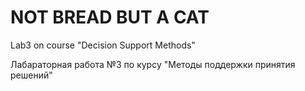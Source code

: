 # NOT BREAD BUT A CAT

Lab3 on course "Decision Support Methods"

Лабараторная работа №3 по курсу "Методы поддержки принятия решений"
